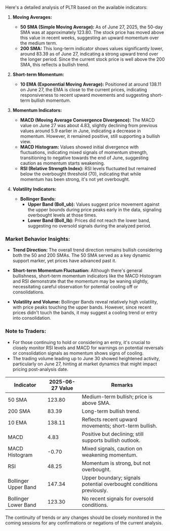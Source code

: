 Here's a detailed analysis of PLTR based on the available indicators:

1. **Moving Averages:**
   - **50 SMA (Simple Moving Average):** As of June 27, 2025, the 50-day SMA was at approximately 123.80. The stock price has moved above this value in recent weeks, suggesting an upward momentum over the medium term.
   - **200 SMA:** This long-term indicator shows values significantly lower, around 83.39 as of June 27, indicating a strong upward trend over the longer period. Since the current stock price is well above the 200 SMA, this reflects a bullish trend.

2. **Short-term Momentum:**
   - **10 EMA (Exponential Moving Average):** Positioned at around 138.11 on June 27, the EMA is close to the current prices, indicating responsiveness to recent upward movements and suggesting short-term bullish momentum.

3. **Momentum Indicators:**
   - **MACD (Moving Average Convergence Divergence):** The MACD value on June 27 was about 4.83, slightly declining from previous values around 5.9 earlier in June, indicating a decrease in momentum. However, it remained positive, still supporting a bullish view.
   - **MACD Histogram:** Values showed initial divergence with fluctuations, indicating mixed signals of momentum strength, transitioning to negative towards the end of June, suggesting caution as momentum starts weakening.
   - **RSI (Relative Strength Index):** RSI levels fluctuated but remained below the overbought threshold (70), indicating that while momentum has been strong, it's not yet overbought.

4. **Volatility Indicators:**
   - **Bollinger Bands:**
     - **Upper Band (Boll_ub):** Values suggest price movement against the upper bounds during price peaks early in the data, signaling overbought levels at those times.
     - **Lower Band (Boll_lb):** Prices did not reach the lower band, suggesting no oversold signals during the analyzed period.

### Market Behavior Insights:
- **Trend Direction:** The overall trend direction remains bullish considering both the 50 and 200 SMAs. The 50 SMA served as a key dynamic support marker, yet prices have advanced past it.
  
- **Short-term Momentum Fluctuation:** Although there's general bullishness, short-term momentum indicators like the MACD Histogram and RSI demonstrate that the momentum may be waning slightly, necessitating careful observation for potential cooling off or consolidations.

- **Volatility and Volume:** Bollinger Bands reveal relatively high volatility, with price peaks touching the upper bands. However, since recent prices didn't touch the bands, it may suggest a cooling trend or entry into consolidation. 

### Note to Traders:
- For those continuing to hold or considering an entry, it's crucial to closely monitor RSI levels and MACD for warnings on potential reversals or consolidation signals as momentum shows signs of cooling.
- The trading volume leading up to June 30 showed heightened activity, particularly on June 27, hinting at market dynamics that might impact pricing post-analysis date.

| Indicator                | 2025-06-27 Value | Remarks                                                                 |
|--------------------------|------------------|------------------------------------------------------------------------|
| 50 SMA                   | 123.80           | Medium-term bullish; price is above SMA.                               |
| 200 SMA                  | 83.39            | Long-term bullish trend.                                               |
| 10 EMA                   | 138.11           | Reflects recent upward movements; short-term bullish.                  |
| MACD                     | 4.83             | Positive but declining; still supports bullish outlook.               |
| MACD Histogram           | -0.70            | Mixed signals, caution on weakening momentum.                          |
| RSI                      | 48.25            | Momentum is strong, but not overbought.                                |
| Bollinger Upper Band     | 147.34           | Upper boundary; signals potential overbought conditions previously.    |
| Bollinger Lower Band     | 123.30           | No recent signals for oversold conditions.                             |

The continuity of trends or any changes should be closely monitored in the coming sessions for any confirmations or negations of the current analysis.